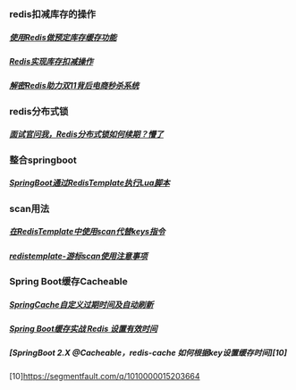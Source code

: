 ### redis扣减库存的操作
##### [使用Redis做预定库存缓存功能][1]
##### [Redis实现库存扣减操作][2]
##### [解密Redis助力双11背后电商秒杀系统][3]
[1]: https://www.cnblogs.com/xuning/p/6097954.html
[2]:https://blog.csdn.net/weixin_40663800/article/details/102902899
[3]:https://mp.weixin.qq.com/s/w3-8Ye8vzrftLZoHWbCzIw


### redis分布式锁
##### [面试官问我，Redis分布式锁如何续期？懵了][4]
[4]: https://www.cnblogs.com/yuxiang1/archive/2019/03/13/10527028.html


### 整合springboot
##### [SpringBoot通过RedisTemplate执行Lua脚本][5]
[5]: https://www.cnblogs.com/loveLands/articles/11079516.html

### scan用法
##### [在RedisTemplate中使用scan代替keys指令][6]
##### [redistemplate-游标scan使用注意事项][7]
[6]: https://blog.csdn.net/oschina_40914891/article/details/100151227
[7]: https://www.wandouip.com/t5i73668/

### Spring Boot缓存Cacheable
##### [SpringCache自定义过期时间及自动刷新][8]
##### [Spring Boot缓存实战 Redis 设置有效时间][9]
##### [SpringBoot 2.X @Cacheable，redis-cache 如何根据key设置缓存时间][10]
[8]:https://www.cnblogs.com/top-housekeeper/p/11980973.html#autoid-2-0-0
[9]:https://www.jianshu.com/p/275cb42080d9
[10]https://segmentfault.com/q/1010000015203664